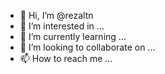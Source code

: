 - 👋 Hi, I’m @rezaltn
- 👀 I’m interested in ...
- 🌱 I’m currently learning ...
- 💞️ I’m looking to collaborate on ...
- 📫 How to reach me ...

<!---
rezaltn/rezaltn is a ✨ special ✨ repository because its `README.md` (this file) appears on your GitHub profile.
You can click the Preview link to take a look at your changes.
--->
